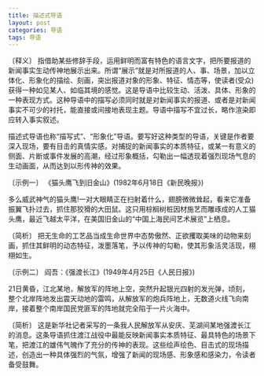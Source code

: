 ```yaml
---
title: 描述式导语
layout: post
categories: 导语
tags: 导语
---
```


〔释义〕 指借助某些修辞手段，运用鲜明而富有特色的语言文字，把所要报道的新闻事实生动传神地展示出来。所谓“展示”就是对所报道的人、事、场景，加以立体化、形象化的描绘、刻画，突出报道对象的形象、特征、情态等，使读者(受众)获得一种如见某人、如临其境的感觉。这是导语中比较生动、活泼、具体、形象的一种表现方式。这种导语中的描写必须同时就是对新闻事实的报道、或者是对新闻事实不可少的衬托，能直接或间接地表现主题。导语中描写不宜过长，略作渲染即应转入事实叙述。

描述式导语也称“描写式”、“形象化”导语。要写好这种类型的导语，关键是作者要深入现场，要有目击的真情实感。对捕捉的新闻事实的本质特征，或某一有意义的侧面、片断或事件发展的高潮，经过形象概括，勾勒出一幅透现着强烈现场气息的生动画面，从而达到以形传神的效果。

〔示例一〕 《猫头鹰飞到旧金山》(1982年6月18日《新民晚报》)

多么威武神气的猫头鹰!一对大眼睛正在扫射着什么，翅膀微微耸起，看来它准备振翼飞扑过去，抓住那狡猾的大田鼠。这只用棕榈树桩因材施艺而雕琢成的人工猫头鹰，最近飞越太平洋，在美国旧金山的“中国上海民间艺术展览”上栖息。

〔简析〕 把无生命的工艺品当成生命世界中态势傲然、正欲攫取美味的动物来刻画，抓住其鲜明的动态特征，泼墨落笔，予以传神的勾勒，使其形象活灵活现，栩栩如生。

〔示例二〕 阎吾：《强渡长江》(1949年4月25日《人民日报》)

21日黄昏，江北某地，解放军的阵地上空，突然升起银光四射的发光弹，顷刻，整个北岸阵地发出震天动地的雷鸣，从解放军的炮兵阵地上，无数道火线飞向南岸，接着整个南岸国民党匪军的阵地就完全陷于一片火海中。

〔简析〕 这是新华社记者采写的一条我人民解放军从安庆、芜湖间某地强渡长江的消息。这条导语抓住渡江战役中最能反映新闻事实本质特征、最具特色的场景下笔，把渡江的雄伟气魄作了充分的传神的表现。这些绘声绘色、目击式的现场描述，创造出一种具体强烈的气氛，增强了新闻的现场感、形象感和感染力，令读者备受鼓舞。 